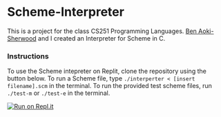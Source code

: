 # Scheme-Interpreter
This is a project for the class CS251 Programming Languages. [Ben Aoki-Sherwood](https://github.com/aoki-sherwoodb) and I created an Interpreter for Scheme in C.

### Instructions
To use the Scheme intepreter on Replit, clone the repository using the button below. To run a Scheme file, type `./interperter < [insert filename].scm` in the terminal. To run the provided test scheme files, run `./test-m` or `./test-e` in the terminal.

[![Run on Repl.it](https://repl.it/badge/github/Ave-Wat/Scheme-Interpreter)](https://repl.it/github/Ave-Wat/Scheme-Interpreter)
